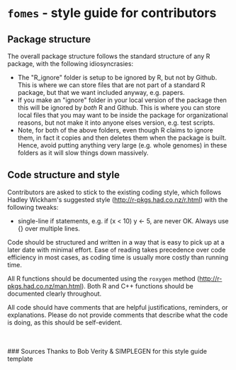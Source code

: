# `fomes` - style guide for contributors



## Package structure

The overall package structure follows the standard structure of any R package, with the following idiosyncrasies:

- The "R_ignore" folder is setup to be ignored by R, but not by Github. This is where we can store files that are not part of a standard R package, but that we want included anyway, e.g. papers.
- If you make an "ignore" folder in your local version of the package then this will be ignored by *both* R and Github. This is where you can store local files that you may want to be inside the package for organizational reasons, but not make it into anyone elses version, e.g. test scripts.
- Note, for both of the above folders, even though R claims to ignore them, in fact it copies and then deletes them when the package is built. Hence, avoid putting anything very large (e.g. whole genomes) in these folders as it will slow things down massively.


## Code structure and style

Contributors are asked to stick to the existing coding style, which follows Hadley Wickham's suggested style (http://r-pkgs.had.co.nz/r.html) with the following tweaks:

- single-line if statements, e.g. if (x < 10) y <- 5, are never OK. Always use {} over multiple lines.

Code should be structured and written in a way that is easy to pick up at a later date with minimal effort. Ease of reading takes precedence over code efficiency in most cases, as coding time is usually more costly than running time.

All R functions should be documented using the `roxygen` method (http://r-pkgs.had.co.nz/man.html). Both R and C++ functions should be documented clearly throughout.

All code should have comments that are helpful justifications, reminders, or explanations. Please do not provide comments that describe what the code is doing, as this should be self-evident.



<br>
<br>
### Sources
Thanks to Bob Verity & SIMPLEGEN for this style guide template
